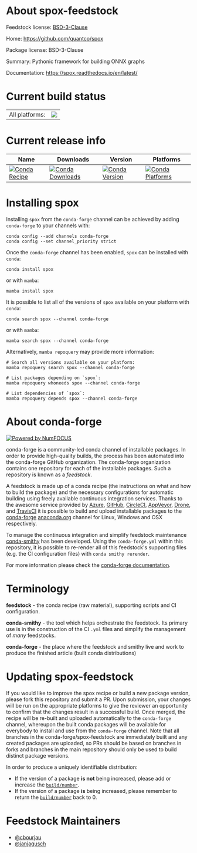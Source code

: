 About spox-feedstock
====================

Feedstock license: [BSD-3-Clause](https://github.com/conda-forge/spox-feedstock/blob/main/LICENSE.txt)

Home: https://github.com/quantco/spox

Package license: BSD-3-Clause

Summary: Pythonic framework for building ONNX graphs

Documentation: https://spox.readthedocs.io/en/latest/

Current build status
====================


<table><tr><td>All platforms:</td>
    <td>
      <a href="https://dev.azure.com/conda-forge/feedstock-builds/_build/latest?definitionId=18786&branchName=main">
        <img src="https://dev.azure.com/conda-forge/feedstock-builds/_apis/build/status/spox-feedstock?branchName=main">
      </a>
    </td>
  </tr>
</table>

Current release info
====================

| Name | Downloads | Version | Platforms |
| --- | --- | --- | --- |
| [![Conda Recipe](https://img.shields.io/badge/recipe-spox-green.svg)](https://anaconda.org/conda-forge/spox) | [![Conda Downloads](https://img.shields.io/conda/dn/conda-forge/spox.svg)](https://anaconda.org/conda-forge/spox) | [![Conda Version](https://img.shields.io/conda/vn/conda-forge/spox.svg)](https://anaconda.org/conda-forge/spox) | [![Conda Platforms](https://img.shields.io/conda/pn/conda-forge/spox.svg)](https://anaconda.org/conda-forge/spox) |

Installing spox
===============

Installing `spox` from the `conda-forge` channel can be achieved by adding `conda-forge` to your channels with:

```
conda config --add channels conda-forge
conda config --set channel_priority strict
```

Once the `conda-forge` channel has been enabled, `spox` can be installed with `conda`:

```
conda install spox
```

or with `mamba`:

```
mamba install spox
```

It is possible to list all of the versions of `spox` available on your platform with `conda`:

```
conda search spox --channel conda-forge
```

or with `mamba`:

```
mamba search spox --channel conda-forge
```

Alternatively, `mamba repoquery` may provide more information:

```
# Search all versions available on your platform:
mamba repoquery search spox --channel conda-forge

# List packages depending on `spox`:
mamba repoquery whoneeds spox --channel conda-forge

# List dependencies of `spox`:
mamba repoquery depends spox --channel conda-forge
```


About conda-forge
=================

[![Powered by
NumFOCUS](https://img.shields.io/badge/powered%20by-NumFOCUS-orange.svg?style=flat&colorA=E1523D&colorB=007D8A)](https://numfocus.org)

conda-forge is a community-led conda channel of installable packages.
In order to provide high-quality builds, the process has been automated into the
conda-forge GitHub organization. The conda-forge organization contains one repository
for each of the installable packages. Such a repository is known as a *feedstock*.

A feedstock is made up of a conda recipe (the instructions on what and how to build
the package) and the necessary configurations for automatic building using freely
available continuous integration services. Thanks to the awesome service provided by
[Azure](https://azure.microsoft.com/en-us/services/devops/), [GitHub](https://github.com/),
[CircleCI](https://circleci.com/), [AppVeyor](https://www.appveyor.com/),
[Drone](https://cloud.drone.io/welcome), and [TravisCI](https://travis-ci.com/)
it is possible to build and upload installable packages to the
[conda-forge](https://anaconda.org/conda-forge) [anaconda.org](https://anaconda.org/)
channel for Linux, Windows and OSX respectively.

To manage the continuous integration and simplify feedstock maintenance
[conda-smithy](https://github.com/conda-forge/conda-smithy) has been developed.
Using the ``conda-forge.yml`` within this repository, it is possible to re-render all of
this feedstock's supporting files (e.g. the CI configuration files) with ``conda smithy rerender``.

For more information please check the [conda-forge documentation](https://conda-forge.org/docs/).

Terminology
===========

**feedstock** - the conda recipe (raw material), supporting scripts and CI configuration.

**conda-smithy** - the tool which helps orchestrate the feedstock.
                   Its primary use is in the construction of the CI ``.yml`` files
                   and simplify the management of *many* feedstocks.

**conda-forge** - the place where the feedstock and smithy live and work to
                  produce the finished article (built conda distributions)


Updating spox-feedstock
=======================

If you would like to improve the spox recipe or build a new
package version, please fork this repository and submit a PR. Upon submission,
your changes will be run on the appropriate platforms to give the reviewer an
opportunity to confirm that the changes result in a successful build. Once
merged, the recipe will be re-built and uploaded automatically to the
`conda-forge` channel, whereupon the built conda packages will be available for
everybody to install and use from the `conda-forge` channel.
Note that all branches in the conda-forge/spox-feedstock are
immediately built and any created packages are uploaded, so PRs should be based
on branches in forks and branches in the main repository should only be used to
build distinct package versions.

In order to produce a uniquely identifiable distribution:
 * If the version of a package **is not** being increased, please add or increase
   the [``build/number``](https://docs.conda.io/projects/conda-build/en/latest/resources/define-metadata.html#build-number-and-string).
 * If the version of a package **is** being increased, please remember to return
   the [``build/number``](https://docs.conda.io/projects/conda-build/en/latest/resources/define-metadata.html#build-number-and-string)
   back to 0.

Feedstock Maintainers
=====================

* [@cbourjau](https://github.com/cbourjau/)
* [@janjagusch](https://github.com/janjagusch/)

